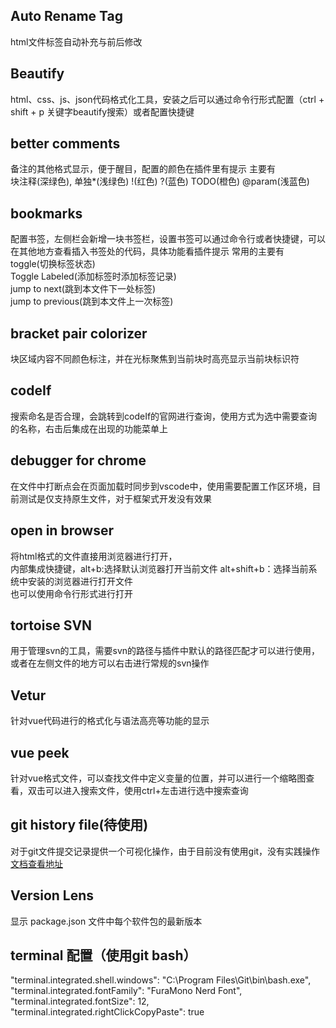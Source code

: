 ## Auto Rename  Tag

  html文件标签自动补充与前后修改

## Beautify

  html、css、js、json代码格式化工具，安装之后可以通过命令行形式配置（ctrl + shift + p  关键字beautify搜索）或者配置快捷键

## better comments

  备注的其他格式显示，便于醒目，配置的颜色在插件里有提示
  主要有  
    块注释(深绿色), 单独*(浅绿色) !(红色) ?(蓝色) TODO(橙色) @param(浅蓝色) 

## bookmarks

  配置书签，左侧栏会新增一块书签栏，设置书签可以通过命令行或者快捷键，可以在其他地方查看插入书签处的代码，具体功能看插件提示
  常用的主要有  
      toggle(切换标签状态)   
      Toggle Labeled(添加标签时添加标签记录)   
      jump to next(跳到本文件下一处标签)   
      jump to previous(跳到本文件上一次标签)  

## bracket pair colorizer
  
  块区域内容不同颜色标注，并在光标聚焦到当前块时高亮显示当前块标识符
  
## codeIf
 
  搜索命名是否合理，会跳转到codeIf的官网进行查询，使用方式为选中需要查询的名称，右击后集成在出现的功能菜单上

## debugger for chrome

  在文件中打断点会在页面加载时同步到vscode中，使用需要配置工作区环境，目前测试是仅支持原生文件，对于框架式开发没有效果
  
## open in browser
  将html格式的文件直接用浏览器进行打开，  
  内部集成快捷键，alt+b:选择默认浏览器打开当前文件  alt+shift+b：选择当前系统中安装的浏览器进行打开文件  
  也可以使用命令行形式进行打开

## tortoise SVN

  用于管理svn的工具，需要svn的路径与插件中默认的路径匹配才可以进行使用，或者在左侧文件的地方可以右击进行常规的svn操作
  
## Vetur

  针对vue代码进行的格式化与语法高亮等功能的显示
  
## vue peek
  
  针对vue格式文件，可以查找文件中定义变量的位置，并可以进行一个缩略图查看，双击可以进入搜索文件，使用ctrl+左击进行选中搜索查询
  
 ## git history file(待使用)
 
  对于git文件提交记录提供一个可视化操作，由于目前没有使用git，没有实践操作  
  [ 文档查看地址 ](https://marketplace.visualstudio.com/items?itemName=pomber.git-file-history)
  
  
  ## Version Lens
  
  显示 package.json 文件中每个软件包的最新版本
  
  ## terminal 配置（使用git bash）
  "terminal.integrated.shell.windows": "C:\\Program Files\\Git\\bin\\bash.exe",
  "terminal.integrated.fontFamily": "FuraMono Nerd Font",
  "terminal.integrated.fontSize": 12,
  "terminal.integrated.rightClickCopyPaste": true
  
